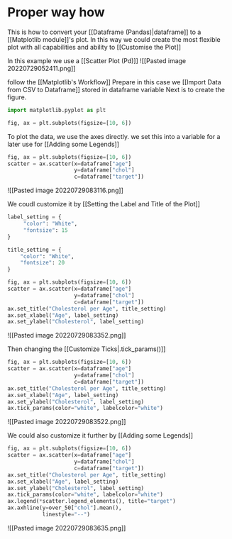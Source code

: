 # Proper way how
This is how to convert your [[Dataframe (Pandas)|dataframe]] to a [[Matplotlib module]]'s plot. In this way we could create the most flexible plot with all capabilities and ability to [[Customise the Plot]]

In this example we use a [[Scatter Plot (Pd)]]
![[Pasted image 20220729052411.png]]

follow the [[Matplotlib's Workflow]]
Prepare in this case we [[Import Data from CSV to Dataframe]] stored in dataframe variable
Next is  to create the figure.
```python
import matplotlib.pyplot as plt

fig, ax = plt.subplots(figsize=[10, 6])
```

To plot the data, we use the axes directly. we set this into a variable for a later use for [[Adding some Legends]]
```python
fig, ax = plt.subplots(figsize=[10, 6])
scatter = ax.scatter(x=dataframe["age"]
					 y=dataframe["chol"]
					 c=dataframe["target"])

```
![[Pasted image 20220729083116.png]]

We coudl customize it by [[Setting the Label and Title of the Plot]]
```python
label_setting = {
     "color": "White",
     "fontsize": 15
}

title_setting = {
    "color": "White",
    "fontsize": 20
}

fig, ax = plt.subplots(figsize=[10, 6])
scatter = ax.scatter(x=dataframe["age"]
					 y=dataframe["chol"]
					 c=dataframe["target"])
ax.set_title("Cholesterol per Age", title_setting)
ax.set_xlabel("Age", label_setting)
ax.set_ylabel("Cholesterol", label_setting)
```

![[Pasted image 20220729083352.png]]

Then changing the [[Customize Ticks|.tick_params()]]
```python
fig, ax = plt.subplots(figsize=[10, 6])
scatter = ax.scatter(x=dataframe["age"]
					 y=dataframe["chol"]
					 c=dataframe["target"])
ax.set_title("Cholesterol per Age", title_setting)
ax.set_xlabel("Age", label_setting)
ax.set_ylabel("Cholesterol", label_setting)
ax.tick_params(color="white", labelcolor="white")
```

![[Pasted image 20220729083522.png]]

We could also customize it further by [[Adding some Legends]]
```python
fig, ax = plt.subplots(figsize=[10, 6])
scatter = ax.scatter(x=dataframe["age"]
					 y=dataframe["chol"]
					 c=dataframe["target"])
ax.set_title("Cholesterol per Age", title_setting)
ax.set_xlabel("Age", label_setting)
ax.set_ylabel("Cholesterol", label_setting)
ax.tick_params(color="white", labelcolor="white")
ax.legend(*scatter.legend_elements(), title="target")
ax.axhline(y=over_50["chol"].mean(),
           linestyle="--")
```
![[Pasted image 20220729083635.png]]

